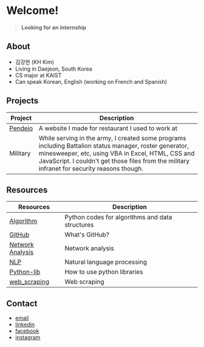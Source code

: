 # Welcome!
> **Looking for an internship**

## About

- 김강현 (KH Kim)
- Living in Daejeon, South Korea
- CS major at KAIST
- Can speak Korean, English (working on French and Spanish)

## Projects

| Project | Description |
| ------- | ----------- |
| [Pendejo](http://kaist19.github.io/pendejo) | A website I made for restaurant I used to work at |
| Military | While serving in the army, I created some programs including Battalion status manager, roster generator, minesweeper, etc, using VBA in Excel, HTML, CSS and JavaScript. I couldn't get those files from the military infranet for security reasons though. |

## Resources

| Resources | Description |
| ------- | ----------- |
| [Algorithm](https://github.com/KAIST19/algorithm.git) | Python codes for algorithms and data structures |
| [GitHub](https://github.com/KAIST19/GitHub.git) | What's GitHub? |
| [Network Analysis](https://github.com/KAIST19/network_analysis.git) | Network analysis |
| [NLP](https://github.com/KAIST19/NLP.git) | Natural language processing |
| [Python-lib](https://github.com/KAIST19/python-lib.git) | How to use python libraries |
| [web_scraping](https://github.com/KAIST19/web_scraping) | Web scraping |

## Contact

- [email](mailto:kaist19@kaist.ac.kr)
- [linkedin](https://www.linkedin.com/in/강현-김-29ba44192/)
- [facebook](https://www.facebook.com/deanjackson2468/)
- [instagram](https://www.instagram.com/__kkh__/)